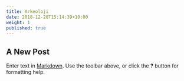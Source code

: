 ```yaml
---
title: Arkeoloji
date: 2018-12-28T15:14:39+10:00
weight: 1
published: true
---
```


## A New Post

Enter text in [Markdown](http://daringfireball.net/projects/markdown/). Use the toolbar above, or click the **?** button for formatting help.
